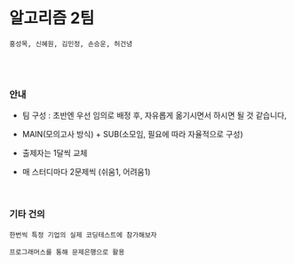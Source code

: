 # 알고리즘 2팀

```
홍성목, 신혜원, 김민정, 손승운, 허건녕
```

<br>

<br>

### 안내

- 팀 구성 : 초반엔 우선 임의로 배정 후, 자유롭게 옮기시면서 하시면 될 것 같습니다,

- MAIN(모의고사 방식) + SUB(소모임, 필요에 따라 자율적으로 구성)
- 출제자는 1달씩 교체
- 매 스터디마다 2문제씩 (쉬움1, 어려움1)

<br>

### 기타 건의

```
한번씩 특정 기업의 실제 코딩테스트에 참가해보자

프로그래머스를 통해 문제은행으로 활용
```

